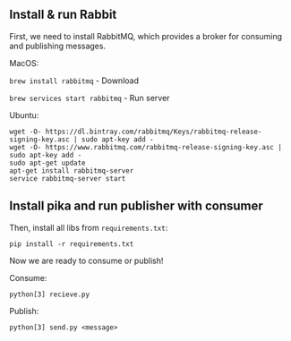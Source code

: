 Install & run Rabbit
-

First, we need to install RabbitMQ, which provides a broker for consuming and publishing messages.

MacOS: 

``brew install rabbitmq`` - Download

`brew services start rabbitmq` - Run server

Ubuntu:

``wget -O- https://dl.bintray.com/rabbitmq/Keys/rabbitmq-release-signing-key.asc |
     sudo apt-key add -``  
``wget -O- https://www.rabbitmq.com/rabbitmq-release-signing-key.asc | sudo apt-key add -``  
``sudo apt-get update``  
``apt-get install rabbitmq-server``  
``service rabbitmq-server start``  


Install **pika** and run publisher with consumer
-

Then, install all libs from `requirements.txt`:

`pip install -r requirements.txt`

Now we are ready to consume or publish!

Consume:

`python[3] recieve.py`

Publish:

`python[3] send.py <message>`


